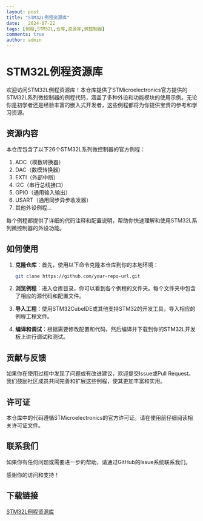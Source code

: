 ```yaml
---
layout: post
title: "STM32L例程资源库"
date:   2024-07-22
tags: [例程,STM32L,仓库,资源库,微控制器]
comments: true
author: admin
---
```

# STM32L例程资源库

欢迎访问STM32L例程资源库！本仓库提供了STMicroelectronics官方提供的STM32L系列微控制器的例程代码，涵盖了多种外设和功能模块的使用示例。无论你是初学者还是经验丰富的嵌入式开发者，这些例程都将为你提供宝贵的参考和学习资源。

## 资源内容

本仓库包含了以下26个STM32L系列微控制器的官方例程：

1. ADC（模数转换器）
2. DAC（数模转换器）
3. EXTI（外部中断）
4. I2C（串行总线接口）
5. GPIO（通用输入输出）
6. USART（通用同步异步收发器）
7. 其他外设例程...

每个例程都提供了详细的代码注释和配置说明，帮助你快速理解和使用STM32L系列微控制器的外设功能。

## 如何使用

1. **克隆仓库**：首先，使用以下命令克隆本仓库到你的本地环境：
   ```bash
   git clone https://github.com/your-repo-url.git
   ```

2. **浏览例程**：进入仓库目录，你可以看到各个例程的文件夹。每个文件夹中包含了相应的源代码和配置文件。

3. **导入工程**：使用STM32CubeIDE或其他支持STM32的开发工具，导入相应的例程工程文件。

4. **编译和调试**：根据需要修改配置和代码，然后编译并下载到你的STM32L开发板上进行调试和测试。

## 贡献与反馈

如果你在使用过程中发现了问题或有改进建议，欢迎提交Issue或Pull Request。我们鼓励社区成员共同完善和扩展这些例程，使其更加丰富和实用。

## 许可证

本仓库中的代码遵循STMicroelectronics的官方许可证。请在使用前仔细阅读相关许可证文件。

## 联系我们

如果你有任何问题或需要进一步的帮助，请通过GitHub的Issue系统联系我们。

感谢你的访问和支持！

## 下载链接

[STM32L例程资源库](https://pan.quark.cn/s/fd280f649dc9)